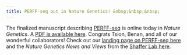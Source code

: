 ```yaml
---
title: PERFF-seq out in Nature Genetics! &nbsp;&nbsp;&nbsp;
---
```


The finalized manuscript describing [PERFF-seq](https://www.nature.com/articles/s41588-024-02036-7)
is online today in _Nature Genetics_. A [PDF is available here](https://clareaulab.github.io/pdfs/AbayStickelsTakizawa-NG-2025.pdf).
Congrats Tsion, Benan, and all of our wonderful collaborators! Check out
our [landing page on PERFF-seq here](https://clareaulab.com/perffseq/) and the _Nature Genetics News and Views_
from the [Shaffer Lab here](https://www.nature.com/articles/s41588-024-02073-2).